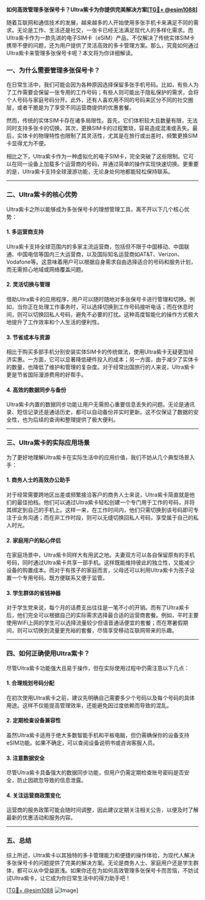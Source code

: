 **如何高效管理多张保号卡？Ultra紫卡为你提供完美解决方案[[TG💪+ @esim1088](https://t.me/s/esim1088)]**

随着互联网和通信技术的发展，越来越多的人开始使用多张手机卡来满足不同的需求。无论是工作、生活还是社交，一张卡已经无法满足现代人的多样化需求。而Ultra紫卡作为一款先进的电子SIM卡（eSIM）产品，不仅解决了传统实体SIM卡携带不便的问题，还为用户提供了灵活高效的多卡管理方案。那么，究竟如何通过Ultra紫卡来管理多张保号卡呢？本文将为你详细解读。

### **一、为什么需要管理多张保号卡？**

在日常生活中，我们可能会因为各种原因选择保留多张手机号码。比如，有些人为了工作需要会保留一张专用的工作号码；有些人则可能出于隐私保护的需求，会将个人号码与家庭号码分开。此外，还有人喜欢用不同的号码来区分不同的社交圈层，或者干脆是为了享受不同运营商提供的优惠套餐。

然而，传统的实体SIM卡存在诸多局限性。首先，它们体积较大且数量有限，无法同时支持多张卡的切换。其次，更换SIM卡的过程繁琐，容易造成混淆或丢失。最后，实体卡的物理特性也限制了其灵活性，尤其是在旅行或出差时，频繁更换SIM卡显得尤为不便。

相比之下，Ultra紫卡作为一种虚拟化的电子SIM卡，完全突破了这些限制。它可以在同一设备上加载多个运营商的号码，并通过简单的操作实现快速切换。更重要的是，Ultra紫卡支持全球漫游功能，无论身处何地都能轻松保持联系。

---

### **二、Ultra紫卡的核心优势**

Ultra紫卡之所以能够成为多张保号卡的理想管理工具，离不开以下几个核心优势：

#### **1. 多运营商支持**
Ultra紫卡支持全球范围内的多家主流运营商，包括但不限于中国移动、中国联通、中国电信等国内三大运营商，以及国际知名运营商如AT&T、Verizon、Vodafone等。这意味着用户可以根据自身需求自由选择适合的号码和服务计划，而无需担心地域或网络覆盖问题。

#### **2. 灵活切换与管理**
借助Ultra紫卡的应用程序，用户可以随时随地对多张保号卡进行管理和切换。例如，当你正在处理工作事务时，可以选择切换到工作号码接听电话；而在休息时间，则可以切换回私人号码，避免不必要的打扰。这种高度智能化的操作方式极大地提升了工作效率和个人生活的便利性。

#### **3. 节省成本与资源**
相比于购买多部手机分别安装实体SIM卡的传统做法，使用Ultra紫卡无疑更加经济实惠。一方面，它可以显著降低硬件投入的成本；另一方面，由于减少了实体卡的数量，也降低了维护和管理的复杂度。对于经常出国旅行的人来说，Ultra紫卡更是节省国际漫游费用的好帮手。

#### **4. 高效的数据同步与备份**
Ultra紫卡内置的数据同步功能让用户无需担心重要信息丢失的问题。无论是通讯录、短信记录还是通话历史，都可以自动备份并实时更新。这不仅保证了数据的安全性，也为后续的查询和整理提供了极大便利。

---

### **三、Ultra紫卡的实际应用场景**

为了更好地理解Ultra紫卡在实际生活中的应用价值，我们不妨从几个典型场景入手：

#### **1. 商务人士的高效办公助手**
对于经常需要跨地区出差或频繁接洽客户的商务人士来说，Ultra紫卡简直就是他们的最佳拍档。他们可以通过Ultra紫卡轻松创建一个专门用于工作的号码，并将其绑定到自己的手机上。这样一来，在工作时间内，他们只需切换到该号码即可专注于业务沟通；而在非工作时段，则可以无缝切换回私人号码，享受属于自己的私人时光。

#### **2. 家庭用户的贴心伴侣**
在家庭场景中，Ultra紫卡同样大有用武之地。夫妻双方可以各自保留原有的手机号码，同时通过Ultra紫卡共享一部手机。这样既能维持彼此的独立性，又能减少设备的购置成本。而对于有孩子的家庭而言，父母还可以利用Ultra紫卡为孩子设置一个专用号码，既方便联系又便于监管。

#### **3. 学生群体的省钱神器**
对于学生党来说，每个月的话费支出往往是一笔不小的开销。而有了Ultra紫卡后，他们完全可以根据自己的实际需求选择最合适的运营商套餐。例如，平时主要使用WiFi上网的学生可以选择流量较少但语音通话便宜的套餐；而在寒暑假期间，则可以切换到流量更充裕的套餐，尽情享受移动互联网带来的乐趣。

---

### **四、如何正确使用Ultra紫卡？**

尽管Ultra紫卡功能强大且易于操作，但在实际使用过程中仍需注意以下几点：

#### **1. 合理规划号码分配**
在初次使用Ultra紫卡之前，建议先明确自己需要多少个号码以及每个号码的具体用途。这样不仅能提高管理效率，还能避免因过度依赖而导致的混乱。

#### **2. 定期检查设备兼容性**
虽然Ultra紫卡适用于绝大多数智能手机和平板电脑，但仍需确保你的设备支持eSIM功能。如果不确定，可以查阅设备说明书或咨询客服人员。

#### **3. 注意数据安全**
尽管Ultra紫卡具备强大的数据同步功能，但用户仍需定期检查账号密码是否安全，防止因疏忽导致的信息泄露。

#### **4. 关注运营商政策变化**
运营商的服务政策可能会随时间调整，因此建议定期关注相关公告，以便及时了解最新的优惠活动和服务内容。

---

### **五、总结**

综上所述，Ultra紫卡以其独特的多卡管理能力和便捷的操作体验，为现代人解决多张保号卡的问题提供了完美的解决方案。无论是商务人士、家庭用户还是学生群体，都可以从中受益匪浅。如果你还在为如何高效管理多张保号卡而苦恼，不妨试试Ultra紫卡，让它成为你日常生活中的得力助手吧！

[[TG💪+ @esim1088](https://t.me/s/esim1088) ![Image](https://i.postimg.cc/4NQfJmqS/Snipaste-2025-05-13-00-14-12.png)]